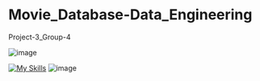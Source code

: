 # Movie_Database-Data_Engineering
Project-3_Group-4

![image](https://github.com/alvin-giang/Movie_Database-Data_Engineering/assets/153242382/da078ef7-7c55-419b-9da8-0273bf9f1bf1)

[![My Skills](https://skillicons.dev/icons?i=py,postgres,sqlite,flask)](https://skillicons.dev)
![image](https://github.com/alvin-giang/Movie_Database-Data_Engineering/assets/153242382/edcf81a8-8d33-4f59-b9a9-b2b264b5964f)


